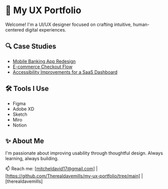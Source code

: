# 🎨 My UX Portfolio

Welcome! I'm a UI/UX designer focused on crafting intuitive, human-centered digital experiences.

## 🔍 Case Studies
- [Mobile Banking App Redesign](#)  
- [E-commerce Checkout Flow](#)  
- [Accessibility Improvements for a SaaS Dashboard](#)

## 🛠 Tools I Use
- Figma
- Adobe XD
- Sketch
- Miro
- Notion

## ✨ About Me
I'm passionate about improving usability through thoughtful design. Always learning, always building.

📫 Reach me: [mitcheldavid17@gmail.com] | [https://github.com/Therealdavemills/my-ux-portfolio/tree/main] | [therealdavemills]
